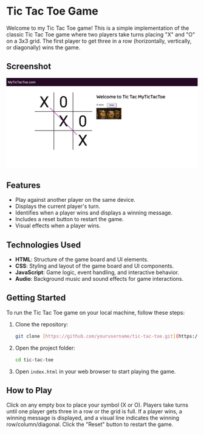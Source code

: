 # Tic Tac Toe Game

Welcome to my Tic Tac Toe game! This is a simple implementation of the classic Tic Tac Toe game where two players take turns placing "X" and "O" on a 3x3 grid. The first player to get three in a row (horizontally, vertically, or diagonally) wins the game.

## Screenshot
![Tic Tac Toe Screenshot](Tic_tac_toe_pic.png)

## Features
- Play against another player on the same device.
- Displays the current player's turn.
- Identifies when a player wins and displays a winning message.
- Includes a reset button to restart the game.
- Visual effects when a player wins.

## Technologies Used
- **HTML**: Structure of the game board and UI elements.
- **CSS**: Styling and layout of the game board and UI components.
- **JavaScript**: Game logic, event handling, and interactive behavior.
- **Audio**: Background music and sound effects for game interactions.

## Getting Started
To run the Tic Tac Toe game on your local machine, follow these steps:

1. Clone the repository:
   ```bash
   git clone [https://github.com/yourusername/tic-tac-toe.git](https://github.com/Anonymous15052003/Tic-Tac-Toe.git)

2. Open the project folder:
   ```bash
   cd tic-tac-toe

3. Open `index.html` in your web browser to start playing the game.

## How to Play
Click on any empty box to place your symbol (X or O).
Players take turns until one player gets three in a row or the grid is full.
If a player wins, a winning message is displayed, and a visual line indicates the winning row/column/diagonal.
Click the "Reset" button to restart the game.
